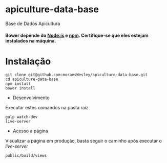 # apiculture-data-base
Base de Dados Apicultura

#### Bower depende do [Node.js](http://nodejs.org/) e  [npm](http://npmjs.org/). Certifique-se que eles estejam instalados na máquina.

# Instalação

```
git clone git@github.com:moraesWesley/apiculture-data-base.git
cd apiculture-data-base
npm install
bower install
```

- Desenvolvimento

Executar estes comandos na pasta raíz
```
gulp watch-dev
live-server
```

- Acesso a página

Visualizar a página em produção, basta seguir o caminho após executar o _live-server_
```
public/build/views
```

